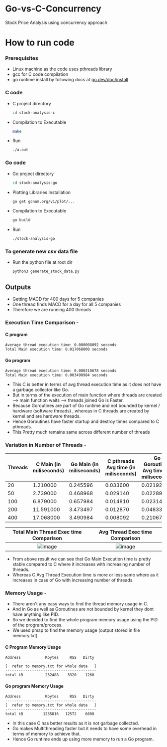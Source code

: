 # Go-vs-C-Concurrency
Stock Price Analysis using concurrency approach

# How to run code
### Prerequisites
- Linux machine as the code uses pthreads library
- gcc for C code compilation
- go runtime install by following docs at [go.dev/doc/install](https://go.dev/doc/install)

### C code
- C project directory
  
  ```bash
  cd stock-analysis-c
  ```
- Compilation to Executable

  ```bash
  make
  ```
- Run 

  ```bash
  ./a.out
  ```

### Go code
- Go project directory
  
  ```bash
  cd stock-analysis-go
  ```
- Plotting Libraries Installation

  ```bash
  go get gonum.org/v1/plot/...
  ```

- Compilation to Executable

  ```bash
  go build
  ```
- Run 

  ```bash
  ./stock-analysis-go
  ```

### To generate new csv data file
- Run the python file at root dir

  ```bash
  python3 generate_stock_data.py
  ```

## Outputs

- Getting MACD for 400 days for 5 companies
- One thread finds MACD for a day for all 5 companies
- Therefore we are running 400 threads 

### Execution Time Comparison -

#### C program

```
Average thread execution time: 0.000008092 seconds
Total Main execution time: 0.017068000 seconds
```

#### Go program

```
Average thread execution time: 0.000210678 seconds
Total Main execution time: 0.003490984 seconds
```

- This C is better in terms of avg thread execution time as it does not have a garbage collector like Go.
- But in terms of the execution of main function where threads are created --> main function waits --> threads joined Go is Faster.
- Because Goroutines are part of Go runtime and not bounded by kernel / hardware (software threads) , whereas in C threads are created by kernel and are hardware threads.
- Hence Goroutines have faster startup and destroy times compared to C pthreads.
- This Pretty much remains same across different number of threads

### Variation in Number of Threads -

| Threads     | C Main (in miliseconds) | Go Main (in miliseconds) | C pthreads Avg time (in miliseconds) | Go Goroutines Avg time (in miliseconds) |
| ----------- | ----------------------- | ------------------------ | --------------------------- | ------------------------------ |
| 20          | 1.210000                | 0.245596                 | 0.033600                    | 0.021921                       |
| 50          | 2.739000                | 0.468968                 | 0.029140                    | 0.022892                       |
| 100         | 6.879000                | 0.657984                 | 0.014810                    | 0.023142                       |
| 200         | 11.591000               | 3.473497                 | 0.012870                    | 0.048333                       |
| 400         | 17.068000               | 3.490984                 | 0.008092                    | 0.210678                       |


Total Main Thread Exec time Comparison             |  Avg Thread Exec time Comparison
:-------------------------:|:-------------------------:
![image](https://github.com/Rohitkk432/Go-vs-C-Concurrency/assets/74586376/6fc877d5-dfb5-43d7-ba92-6394fbb392ab) | ![image](https://github.com/Rohitkk432/Go-vs-C-Concurrency/assets/74586376/494594fa-35d6-4d56-b890-dc5efa570a64)

- From above result we can see that Go Main Execution time is pretty stable compared to C where it increases with increasing number of threads.
- Whereas C Avg Thread Execution time is more or less same where as it increases in case of Go with increasing number of threads.

### Memory Usage -

- There aren't any easy ways to find the thread memory usage in C. 
- And in Go as well as Goroutines are not bounded by kernel they dont have anything like PID.
- So we decided to find the whole program memory usage using the PID of the program/process.
- We used pmap to find the memory usage (output stored in file memory.txt)

#### C Program Memory Usage

```
Address           Kbytes     RSS   Dirty
-----------------------------------------
[  refer to memory.txt for whole data   ]
-----------------------------------------
total kB          232488    3320    1260
```

#### Go program Memory Usage

```
Address           Kbytes     RSS   Dirty
-----------------------------------------
[  refer to memory.txt for whole data   ]
-----------------------------------------
total kB         1235816   12572    6808
```

- In this case C has better results as it is not garbage collected.
- Go makes Multithreading faster but it needs to have some overhead in terms of memory to achieve that.
- Hence Go runtime ends up using more memory to run a Go program.
